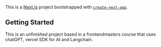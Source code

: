 This is a [Next.js](https://nextjs.org/) project bootstrapped with [`create-next-app`](https://github.com/vercel/next.js/tree/canary/packages/create-next-app).

## Getting Started

This is an unfinished project based in a frontendmasters course that uses chatGPT, vercel SDK for AI and Langchain.
